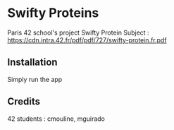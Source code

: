 # Swifty Proteins

Paris 42 school's project Swifty Protein
Subject : https://cdn.intra.42.fr/pdf/pdf/727/swifty-protein.fr.pdf

## Installation
Simply run the app

## Credits

42 students : cmouline, mguirado
